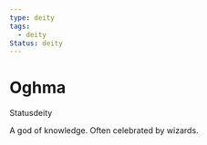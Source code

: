```yaml
---
type: deity
tags:
  - deity
Status: deity
---
```


# Oghma
<span class="dataview inline-field"><span class="inline-field-key">Status</span><span class="inline-field-value">deity</span></span>

A god of knowledge. Often celebrated by wizards. 